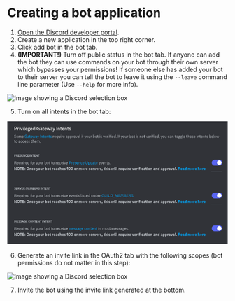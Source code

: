 # Creating a bot application

1. [Open the Discord developer portal](https://discord.com/developers/applications).
2. Create a new application in the top right corner.
3. Click add bot in the bot tab.
4. **(IMPORTANT!)** Turn off public status in the bot tab. If anyone can add the bot they can use commands on your bot through their own server which bypasses your permissions! If someone else has added your bot to their server you can tell the bot to leave it using the `--leave` command line parameter (Use `--help` for more info).

![Image showing a Discord selection box](img/botPublic.png)

5. Turn on all intents in the bot tab:

![Image showing a Discord selection box](img/botPage.png)

6. Generate an invite link in the OAuth2 tab with the following scopes (bot permissions do not matter in this step):

![Image showing a Discord selection box](img/botScopes.png)

7. Invite the bot using the invite link generated at the bottom.

